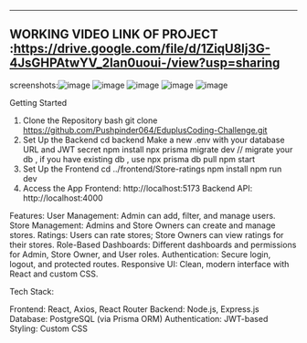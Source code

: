 ---------------------------------------------------------------------------------------------------------------
WORKING VIDEO LINK OF PROJECT :https://drive.google.com/file/d/1ZiqU8Ij3G-4JsGHPAtwYV_2Ian0uoui-/view?usp=sharing
---------------------------------------------------------------------------------------------------------------
screenshots:![image](https://github.com/user-attachments/assets/269ff433-dc17-44b4-a4f2-8b6b4456d3a3)
![image](https://github.com/user-attachments/assets/17bf327a-ed86-4f0f-b04c-a040603a15ec)
![image](https://github.com/user-attachments/assets/32f662ea-26ec-4ffe-98a6-f53efcf033e1)
![image](https://github.com/user-attachments/assets/308b4fbd-eab1-4cb5-9d41-739d0a29f38d)
![image](https://github.com/user-attachments/assets/eca9be50-3859-41c2-8f15-a830e6aaf0ae)

Getting Started
1. Clone the Repository
bash
git clone https://github.com/Pushpinder064/EduplusCoding-Challenge.git
2. Set Up the Backend
cd backend
Make a new .env with your database URL and JWT secret
npm install
npx prisma migrate dev // migrate your db , if you have existing db , use npx prisma db pull
npm start
3. Set Up the Frontend
cd ../frontend/Store-ratings
npm install 
npm run dev 
4. Access the App
Frontend: http://localhost:5173
Backend API: http://localhost:4000


Features:
User Management: Admin can add, filter, and manage users.
Store Management: Admins and Store Owners can create and manage stores.
Ratings: Users can rate stores; Store Owners can view ratings for their stores.
Role-Based Dashboards: Different dashboards and permissions for Admin, Store Owner, and User roles.
Authentication: Secure login, logout, and protected routes.
Responsive UI: Clean, modern interface with React and custom CSS.

Tech Stack:

Frontend: React, Axios, React Router
Backend: Node.js, Express.js
Database: PostgreSQL (via Prisma ORM)
Authentication: JWT-based
Styling: Custom CSS
